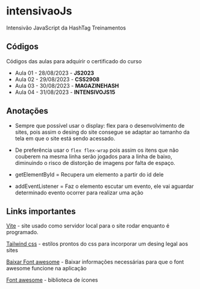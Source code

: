 # intensivaoJs
Intensivão JavaScript da HashTag Treinamentos

## Códigos
Códigos das aulas para adquirir o certificado do curso
* Aula 01 - 28/08/2023 - **JS2023**
* Aula 02 - 29/08/2023 - **CSS2908**
* Aula 03 - 30/08/2023 - **MAGAZINEHASH**
* Aula 04 - 31/08/2023 - **INTENSIVOJS15**

## Anotações
* Sempre que possível usar o display: flex para o desenvolvimento de sites, pois assim o desing do site consegue se adaptar ao tamanho da tela em que o site está sendo acessado.
 - De preferência usar o `flex flex-wrap` pois assim os itens que não couberem na mesma linha serão jogados para a linha de baixo, diminuindo o risco de distorção de imagens por  falta de espaço.

* getElementById = Recupera um elemento a partir do id dele

* addEventListener = Faz o elemento escutar um evento, ele vai aguardar determinado evento ocorrer para realizar uma ação

## Links importantes

[Vite](https://vitejs.dev/) - site usado como servidor local para o site rodar enquanto é programado.

[Tailwind css](https://tailwindcss.com/) - estilos prontos do css para incorporar um desing legal aos sites

[Baixar Font awesome](https://cdnjs.com/libraries/font-awesome) - Baixar informações necessárias para que o font awesome funcione na aplicação

[Font awesome](https://fontawesome.com/) - biblioteca de ícones